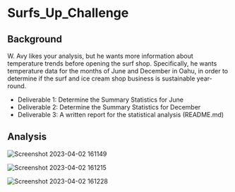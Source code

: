 # Surfs_Up_Challenge

## Background
W. Avy likes your analysis, but he wants more information about temperature trends before opening the surf shop. Specifically, he wants temperature data for the months of June and December in Oahu, in order to determine if the surf and ice cream shop business is sustainable year-round.


- Deliverable 1: Determine the Summary Statistics for June
- Deliverable 2: Determine the Summary Statistics for December
- Deliverable 3: A written report for the statistical analysis (README.md)

## Analysis

![Screenshot 2023-04-02 161149](https://user-images.githubusercontent.com/115853964/229381815-b318ae5f-4c9f-4495-9e6f-d3a0f22949d3.png)

![Screenshot 2023-04-02 161215](https://user-images.githubusercontent.com/115853964/229381828-c69f02f3-34c4-4b0d-b169-fcab5e4f2e54.png)

![Screenshot 2023-04-02 161228](https://user-images.githubusercontent.com/115853964/229381833-e9e45e78-c7e9-42c9-916d-2050a694c382.png)
